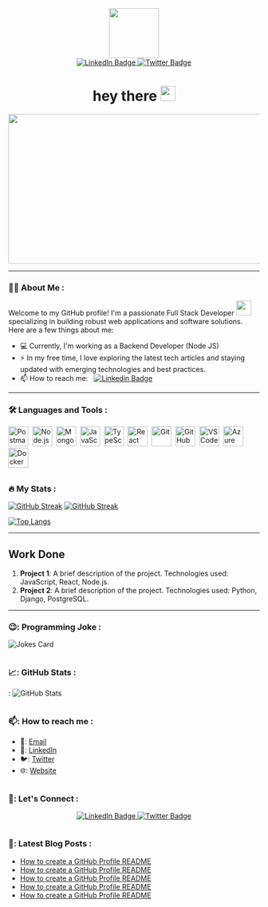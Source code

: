 
<div align="center">
<div id="header">
  <img src="https://media.giphy.com/media/M9gbBd9nbDrOTu1Mqx/giphy.gif" width="100"/>
</div>

<div id="badges">
  <a href="your-linkedin-URL">
    <img src="https://img.shields.io/badge/LinkedIn-blue?style=for-the-badge&logo=linkedin&logoColor=white" alt="LinkedIn Badge"/>
  </a>
  <a href="your-twitter-URL">
    <img src="https://img.shields.io/badge/Twitter-blue?style=for-the-badge&logo=twitter&logoColor=white" alt="Twitter Badge"/>
  </a>
</div>
<div>
<img 
src="https://komarev.com/ghpvc/?username=TeamDlxx&style=flat-square&color=blue" alt=""/>
</div>
<h1>
  hey there
  <img src="https://media.giphy.com/media/hvRJCLFzcasrR4ia7z/giphy.gif" width="30px"/>
</h1>
<div >
  <img src="https://media.giphy.com/media/dWesBcTLavkZuG35MI/giphy.gif" width="600" height="300"/>
</div>

</div>

---

### :man_technologist: About Me :

Welcome to my GitHub profile! I'm a passionate Full Stack Developer <img src="https://media.giphy.com/media/WUlplcMpOCEmTGBtBW/giphy.gif" width="30"> specializing in building robust web applications and software solutions. Here are a few things about me:

- 💻 Currently, I'm working as a Backend Developer (Node JS)
- ⚡ In my free time, I love exploring the latest tech articles and staying updated with emerging technologies and best practices.
- 📫 How to reach me: &nbsp; [![Linkedin Badge](https://img.shields.io/badge/-Shekhar-blue?style=flat&logo=Linkedin&logoColor=white)](your-linkedIn-Url)

---

### :hammer_and_wrench: Languages and Tools :

<div>

<img src="https://www.vectorlogo.zone/logos/getpostman/getpostman-icon.svg" title="Postman"  alt="Postman" width="40" height="40"/>&nbsp; <img src="https://www.vectorlogo.zone/logos/nodejs/nodejs-icon.svg" title="Node.js"  alt="Node.js" width="40" height="40"/> &nbsp;<img src="https://www.vectorlogo.zone/logos/mongodb/mongodb-icon.svg" title="MongoDB"  alt="MongoDB" width="40" height="40"/>&nbsp; <img src="https://www.vectorlogo.zone/logos/javascript/javascript-icon.svg" title="JavaScript"  alt="JavaScript" width="40" height="40"/>&nbsp; <img src="https://www.vectorlogo.zone/logos/typescriptlang/typescriptlang-icon.svg" title="TypeScript"  alt="TypeScript" width="40" height="40"/>&nbsp; <img src="https://www.vectorlogo.zone/logos/reactjs/reactjs-icon.svg" title="React"  alt="React" width="40" height="40"/>&nbsp; <img src="https://www.vectorlogo.zone/logos/git-scm/git-scm-icon.svg" title="Git"  alt="Git" width="40" height="40"/>&nbsp; <img src="https://www.vectorlogo.zone/logos/github/github-icon.svg" title="GitHub"  alt="GitHub" width="40" height="40"/>&nbsp; <img src="https://www.vectorlogo.zone/logos/visualstudio_code/visualstudio_code-icon.svg" title="VS Code"  alt="VS Code" width="40" height="40"/>&nbsp; <img src="https://www.vectorlogo.zone/logos/microsoft_azure/microsoft_azure-icon.svg" title="Azure"  alt="Azure" width="40" height="40"/>&nbsp; <img src="https://www.vectorlogo.zone/logos/docker/docker-icon.svg" title="Docker"  alt="Docker" width="40" height="40"/>&nbsp;

## </div>

### :fire: My Stats :

[![GitHub Streak](http://github-readme-streak-stats.herokuapp.com?user=TeamDlxx&theme=dark&background=000000)](https://git.io/streak-stats)
[![GitHub Streak](http://github-readme-streak-stats.herokuapp.com?user=ddlifecoaching&theme=dark&background=000000)](https://git.io/streak-stats)


[![Top Langs](https://github-readme-stats.vercel.app/api/top-langs/?username=TeamDlxx&layout=compact&theme=vision-friendly-dark)](https://github.com/anuraghazra/github-readme-stats)

---

## Work Done

1. **Project 1**: A brief description of the project. Technologies used: JavaScript, React, Node.js.
2. **Project 2**: A brief description of the project. Technologies used: Python, Django, PostgreSQL.

---

### 😉: Programming Joke :

<!-- Markdown -->

![Jokes Card](https://readme-jokes.vercel.app/api)

```

```

### 📈: GitHub Stats :

: ![GitHub Stats](https://github-readme-stats.vercel.app/api?username=TeamDlxx&show_icons=true&theme=radical)

```

```

### 📫: How to reach me :

- 📧: [Email](mailto:TeamDlxx.me@icloud.com)
- 📱: [LinkedIn](https://www.linkedin.com/in/TeamDlxx/)
- 🐦: [Twitter](https://twitter.com/TeamDlxx)
- 🌐: [Website](https://TeamDlxx.github.io/)

```

```

### 🤝: Let's Connect :

<div align="center">
  <a href="https://www.linkedin.com/in/TeamDlxx/">
    <img src="https://img.shields.io/badge/LinkedIn-blue?style=for-the-badge&logo=linkedin&logoColor=white" alt="LinkedIn Badge"/>
  </a>
  <a href="https://twitter.com/TeamDlxx">
    <img src="https://img.shields.io/badge/Twitter-blue?style=for-the-badge&logo=twitter&logoColor=white" alt="Twitter Badge"/>
  </a>
</div>
  
  ```
  
  ```

### 📝: Latest Blog Posts :

<!-- BLOG-POST-LIST:START -->

- [How to create a GitHub Profile README](https://dev.to/TeamDlxx/how-to-create-a-github-profile-readme-1l1m)
- [How to create a GitHub Profile README](https://dev.to/TeamDlxx/how-to-create-a-github-profile-readme-1l1m)
- [How to create a GitHub Profile README](https://dev.to/TeamDlxx/how-to-create-a-github-profile-readme-1l1m)
- [How to create a GitHub Profile README](https://dev.to/TeamDlxx/how-to-create-a-github-profile-readme-1l1m)
- [How to create a GitHub Profile README](https://dev.to/TeamDlxx/how-to-create-a-github-profile-readme-1l1m)

<!-- BLOG-POST-LIST:END -->











